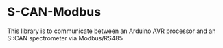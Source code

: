 # S-CAN-Modbus
This library is to communicate between an Arduino AVR processor and an S::CAN spectrometer via Modbus/RS485
